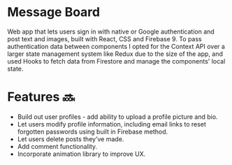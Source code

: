 # Message Board

Web app that lets users sign in with native or Google authentication and post text and images, built with React, CSS and Firebase 9. To pass authentication data between components I opted for the Context API over a larger state management system like Redux due to the size of the app, and used Hooks to fetch data from Firestore and manage the components' local state. 

# Features 🔜

- Build out user profiles - add ability to upload a profile picture and bio.  
- Let users modify profile information, including email links to reset forgotten passwords using built in Firebase method.
- Let users delete posts they’ve made.
- Add comment functionality.
- Incorporate animation library to improve UX.
